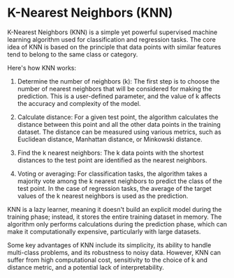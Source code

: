 # K-Nearest Neighbors (KNN)

K-Nearest Neighbors (KNN) is a simple yet powerful supervised machine learning algorithm used for classification and regression tasks. The core idea of KNN is based on the principle that data points with similar features tend to belong to the same class or category.

Here's how KNN works:

1. Determine the number of neighbors (k): The first step is to choose the number of nearest neighbors that will be considered for making the prediction. This is a user-defined parameter, and the value of k affects the accuracy and complexity of the model.

2. Calculate distance: For a given test point, the algorithm calculates the distance between this point and all the other data points in the training dataset. The distance can be measured using various metrics, such as Euclidean distance, Manhattan distance, or Minkowski distance.

3. Find the k nearest neighbors: The k data points with the shortest distances to the test point are identified as the nearest neighbors.

4. Voting or averaging: For classification tasks, the algorithm takes a majority vote among the k nearest neighbors to predict the class of the test point. In the case of regression tasks, the average of the target values of the k nearest neighbors is used as the prediction.

KNN is a lazy learner, meaning it doesn't build an explicit model during the training phase; instead, it stores the entire training dataset in memory. The algorithm only performs calculations during the prediction phase, which can make it computationally expensive, particularly with large datasets.

Some key advantages of KNN include its simplicity, its ability to handle multi-class problems, and its robustness to noisy data. However, KNN can suffer from high computational cost, sensitivity to the choice of k and distance metric, and a potential lack of interpretability.
